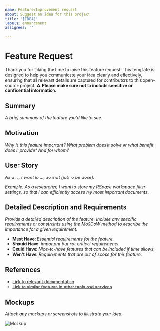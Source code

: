 ```yaml
---
name: Feature/Improvement request
about: Suggest an idea for this project
title: "[IDEA]"
labels: enhancement
assignees: ''

---
```


# Feature Request

Thank you for taking the time to raise this feature request! This template is designed to help you communicate your idea clearly and effectively, ensuring that all relevant details are captured for contributors to this open-source project.
**⚠️ Please make sure not to include sensitive or confidential information.**

## Summary
_A brief summary of the feature you'd like to see._

## Motivation
_Why is this feature important? What problem does it solve or what benefit does it provide? And for whom?_

## User Story
_As a ..., I want to ...,  so that [job to be done]._  

_Example: As a researcher, I want to store my RSpace workspace filter settings, so that I can efficiently access my most important documents._

## Detailed Description and Requirements
_Provide a detailed description of the feature. Include any specific requirements or constraints using the MoSCoW method to describe the importance for a given requirement._

- **Must Have**: _Essential requirements for the feature._
- **Should Have**: _Important but not critical requirements._
- **Could Have**: _Nice-to-have features that can be included if time allows._
- **Won't Have**: _Requirements that are out of scope for this feature._

## References
- [Link to relevant documentation](#)
- [Link to similar features in other tools and services](#)

## Mockups
_Attach any mockups or screenshots to illustrate your idea._

![Mockup](link-to-your-mockup-image)
